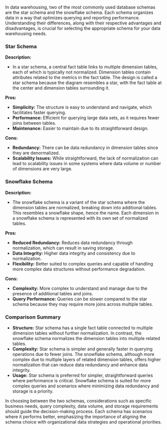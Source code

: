 In data warehousing, two of the most commonly used database schemas are the star schema and the snowflake schema. Each schema organizes data in a way that optimizes querying and reporting performance. Understanding their differences, along with their respective advantages and disadvantages, is crucial for selecting the appropriate schema for your data warehousing needs.

### Star Schema
**Description:**
- In a star schema, a central fact table links to multiple dimension tables, each of which is typically not normalized. Dimension tables contain attributes related to the metrics in the fact table. The design is called a star schema because the diagram resembles a star, with the fact table at the center and dimension tables surrounding it.

**Pros:**
- **Simplicity:** The structure is easy to understand and navigate, which facilitates faster querying.
- **Performance:** Efficient for querying large data sets, as it requires fewer joins between tables.
- **Maintenance:** Easier to maintain due to its straightforward design.

**Cons:**
- **Redundancy:** There can be data redundancy in dimension tables since they are denormalized.
- **Scalability Issues:** While straightforward, the lack of normalization can lead to scalability issues in some systems where data volume or number of dimensions are very large.

### Snowflake Schema
**Description:**
- The snowflake schema is a variant of the star schema where the dimension tables are normalized, breaking down into additional tables. This resembles a snowflake shape, hence the name. Each dimension in a snowflake schema is represented with its own set of normalized tables.

**Pros:**
- **Reduced Redundancy:** Reduces data redundancy through normalization, which can result in saving storage.
- **Data Integrity:** Higher data integrity and consistency due to normalization.
- **Flexibility:** Better suited to complex queries and capable of handling more complex data structures without performance degradation.

**Cons:**
- **Complexity:** More complex to understand and manage due to the presence of additional tables and joins.
- **Query Performance:** Queries can be slower compared to the star schema because they may require more joins across multiple tables.

### Comparison Summary
- **Structure:** Star schema has a single fact table connected to multiple dimension tables without further normalization. In contrast, the snowflake schema normalizes the dimension tables into multiple related tables.
- **Complexity:** Star schema is simpler and generally faster in querying operations due to fewer joins. The snowflake schema, although more complex due to multiple layers of related dimension tables, offers higher normalization that can reduce data redundancy and enhance data integrity.
- **Usage:** Star schema is preferred for simpler, straightforward queries where performance is critical. Snowflake schema is suited for more complex queries and scenarios where minimizing data redundancy and storage is a priority.

In choosing between the two schemas, considerations such as specific business needs, query complexity, data volume, and storage requirements should guide the decision-making process. Each schema has scenarios where it performs better, emphasizing the importance of aligning the schema choice with organizational data strategies and operational priorities.